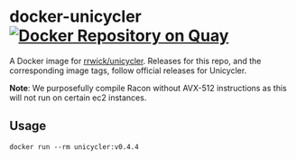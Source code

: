 # docker-unicycler [![Docker Repository on Quay](https://quay.io/repository/refgenomics/docker-unicycler/status "Docker Repository on Quay")](https://quay.io/repository/refgenomics/docker-unicycler)

A Docker image for [rrwick/unicycler](https://github.com/rrwick/Unicycler).
Releases for this repo, and the corresponding image tags, follow official
releases for Unicycler.

**Note**: We purposefully compile Racon without AVX-512 instructions as this
will not run on certain ec2 instances.

## Usage

`docker run --rm unicycler:v0.4.4`
